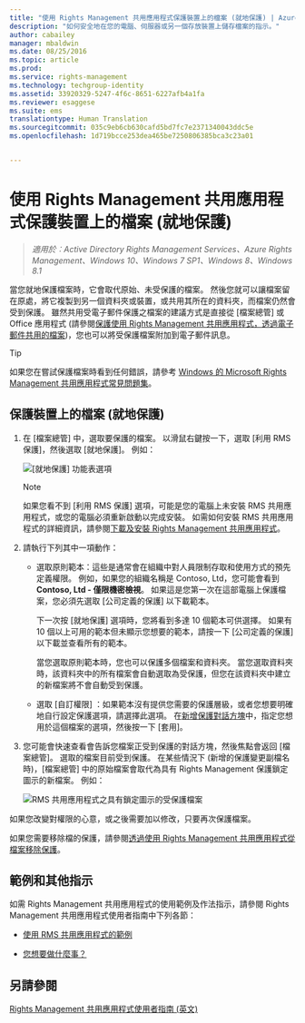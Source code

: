 ```yaml
---
title: "使用 Rights Management 共用應用程式保護裝置上的檔案 (就地保護) | Azure RMS"
description: "如何安全地在您的電腦、伺服器或另一個存放裝置上儲存檔案的指示。"
author: cabailey
manager: mbaldwin
ms.date: 08/25/2016
ms.topic: article
ms.prod: 
ms.service: rights-management
ms.technology: techgroup-identity
ms.assetid: 33920329-5247-4f6c-8651-6227afb4a1fa
ms.reviewer: esaggese
ms.suite: ems
translationtype: Human Translation
ms.sourcegitcommit: 035c9eb6cb630cafd5bd7fc7e2371340043ddc5e
ms.openlocfilehash: 1d719bcce253dea465be7250806385bca3c23a01


---
```


# 使用 Rights Management 共用應用程式保護裝置上的檔案 (就地保護)

>*適用於︰Active Directory Rights Management Services、Azure Rights Management、Windows 10、Windows 7 SP1、Windows 8、Windows 8.1*

當您就地保護檔案時，它會取代原始、未受保護的檔案。 然後您就可以讓檔案留在原處，將它複製到另一個資料夾或裝置，或共用其所在的資料夾，而檔案仍然會受到保護。 雖然共用受電子郵件保護之檔案的建議方式是直接從 [檔案總管] 或 Office 應用程式 (請參閱[保護使用 Rights Management 共用應用程式，透過電子郵件共用的檔案](sharing-app-protect-by-email.md))，您也可以將受保護檔案附加到電子郵件訊息。

> [!TIP]
> 如果您在嘗試保護檔案時看到任何錯誤，請參考 [Windows 的 Microsoft Rights Management 共用應用程式常見問題集](http://go.microsoft.com/fwlink/?LinkId=303971)。

## 保護裝置上的檔案 (就地保護)

1.  在 [檔案總管] 中，選取要保護的檔案。 以滑鼠右鍵按一下，選取 [利用 RMS 保護]，然後選取 [就地保護]。 例如：

    ![[就地保護] 功能表選項](../media/ADRMS_MSRMSApp_SP_CompanyDefined.png)

    > [!NOTE]
    > 如果您看不到 [利用 RMS 保護]  選項，可能是您的電腦上未安裝 RMS 共用應用程式，或您的電腦必須重新啟動以完成安裝。 如需如何安裝 RMS 共用應用程式的詳細資訊，請參閱[下載及安裝 Rights Management 共用應用程式](install-sharing-app.md)。

2.  請執行下列其中一項動作：

    -   選取原則範本：這些是通常會在組織中對人員限制存取和使用方式的預先定義權限。 例如，如果您的組織名稱是 Contoso, Ltd，您可能會看到 **Contoso, Ltd - 僅限機密檢視**。 如果這是您第一次在這部電腦上保護檔案，您必須先選取 [公司定義的保護] 以下載範本。

        下一次按 [就地保護] 選項時，您將看到多達 10 個範本可供選擇。 如果有 10 個以上可用的範本但未顯示您想要的範本，請按一下 [公司定義的保護] 以下載並查看所有的範本。

        當您選取原則範本時，您也可以保護多個檔案和資料夾。 當您選取資料夾時，該資料夾中的所有檔案會自動選取為受保護，但您在該資料夾中建立的新檔案將不會自動受到保護。

    -   選取 [自訂權限] ：如果範本沒有提供您需要的保護層級，或者您想要明確地自行設定保護選項，請選擇此選項。 在[新增保護對話方塊](sharing-app-dialog-box.md)中，指定您想用於這個檔案的選項，然後按一下 [套用]。

3.  您可能會快速查看會告訴您檔案正受到保護的對話方塊，然後焦點會返回 [檔案總管]。 選取的檔案目前受到保護。 在某些情況下 (新增的保護變更副檔名時)，[檔案總管] 中的原始檔案會取代為具有 Rights Management 保護鎖定圖示的新檔案。 例如：

    ![RMS 共用應用程式之具有鎖定圖示的受保護檔案](../media/ADRMS_MSRMSApp_Pfile.png)

如果您改變對權限的心意，或之後需要加以修改，只要再次保護檔案。

如果您需要移除檔的保護，請參閱[透過使用 Rights Management 共用應用程式從檔案移除保護](sharing-app-remove-protection.md)。

## 範例和其他指示
如需 Rights Management 共用應用程式的使用範例及作法指示，請參閱 Rights Management 共用應用程式使用者指南中下列各節：

-   [使用 RMS 共用應用程式的範例](sharing-app-user-guide.md#examples-for-using-the-rms-sharing-application)

-   [您想要做什麼事？](sharing-app-user-guide.md#what-do-you-want-to-do)

## 另請參閱
[Rights Management 共用應用程式使用者指南 (英文)](sharing-app-user-guide.md)



<!--HONumber=Aug16_HO4-->


